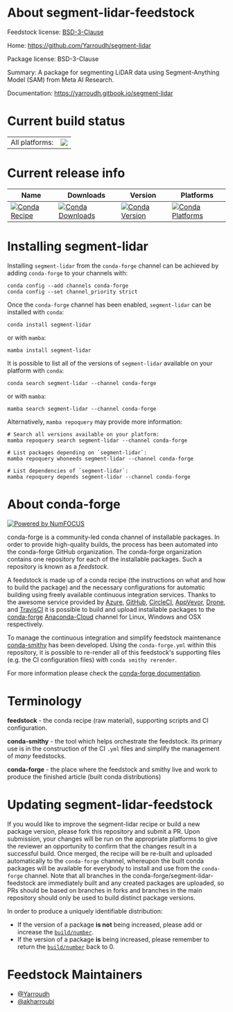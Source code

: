 About segment-lidar-feedstock
=============================

Feedstock license: [BSD-3-Clause](https://github.com/conda-forge/segment-lidar-feedstock/blob/main/LICENSE.txt)

Home: https://github.com/Yarroudh/segment-lidar

Package license: BSD-3-Clause

Summary: A package for segmenting LiDAR data using Segment-Anything Model (SAM) from Meta AI Research.

Documentation: https://yarroudh.gitbook.io/segment-lidar

Current build status
====================


<table><tr><td>All platforms:</td>
    <td>
      <a href="https://dev.azure.com/conda-forge/feedstock-builds/_build/latest?definitionId=19737&branchName=main">
        <img src="https://dev.azure.com/conda-forge/feedstock-builds/_apis/build/status/segment-lidar-feedstock?branchName=main">
      </a>
    </td>
  </tr>
</table>

Current release info
====================

| Name | Downloads | Version | Platforms |
| --- | --- | --- | --- |
| [![Conda Recipe](https://img.shields.io/badge/recipe-segment--lidar-green.svg)](https://anaconda.org/conda-forge/segment-lidar) | [![Conda Downloads](https://img.shields.io/conda/dn/conda-forge/segment-lidar.svg)](https://anaconda.org/conda-forge/segment-lidar) | [![Conda Version](https://img.shields.io/conda/vn/conda-forge/segment-lidar.svg)](https://anaconda.org/conda-forge/segment-lidar) | [![Conda Platforms](https://img.shields.io/conda/pn/conda-forge/segment-lidar.svg)](https://anaconda.org/conda-forge/segment-lidar) |

Installing segment-lidar
========================

Installing `segment-lidar` from the `conda-forge` channel can be achieved by adding `conda-forge` to your channels with:

```
conda config --add channels conda-forge
conda config --set channel_priority strict
```

Once the `conda-forge` channel has been enabled, `segment-lidar` can be installed with `conda`:

```
conda install segment-lidar
```

or with `mamba`:

```
mamba install segment-lidar
```

It is possible to list all of the versions of `segment-lidar` available on your platform with `conda`:

```
conda search segment-lidar --channel conda-forge
```

or with `mamba`:

```
mamba search segment-lidar --channel conda-forge
```

Alternatively, `mamba repoquery` may provide more information:

```
# Search all versions available on your platform:
mamba repoquery search segment-lidar --channel conda-forge

# List packages depending on `segment-lidar`:
mamba repoquery whoneeds segment-lidar --channel conda-forge

# List dependencies of `segment-lidar`:
mamba repoquery depends segment-lidar --channel conda-forge
```


About conda-forge
=================

[![Powered by
NumFOCUS](https://img.shields.io/badge/powered%20by-NumFOCUS-orange.svg?style=flat&colorA=E1523D&colorB=007D8A)](https://numfocus.org)

conda-forge is a community-led conda channel of installable packages.
In order to provide high-quality builds, the process has been automated into the
conda-forge GitHub organization. The conda-forge organization contains one repository
for each of the installable packages. Such a repository is known as a *feedstock*.

A feedstock is made up of a conda recipe (the instructions on what and how to build
the package) and the necessary configurations for automatic building using freely
available continuous integration services. Thanks to the awesome service provided by
[Azure](https://azure.microsoft.com/en-us/services/devops/), [GitHub](https://github.com/),
[CircleCI](https://circleci.com/), [AppVeyor](https://www.appveyor.com/),
[Drone](https://cloud.drone.io/welcome), and [TravisCI](https://travis-ci.com/)
it is possible to build and upload installable packages to the
[conda-forge](https://anaconda.org/conda-forge) [Anaconda-Cloud](https://anaconda.org/)
channel for Linux, Windows and OSX respectively.

To manage the continuous integration and simplify feedstock maintenance
[conda-smithy](https://github.com/conda-forge/conda-smithy) has been developed.
Using the ``conda-forge.yml`` within this repository, it is possible to re-render all of
this feedstock's supporting files (e.g. the CI configuration files) with ``conda smithy rerender``.

For more information please check the [conda-forge documentation](https://conda-forge.org/docs/).

Terminology
===========

**feedstock** - the conda recipe (raw material), supporting scripts and CI configuration.

**conda-smithy** - the tool which helps orchestrate the feedstock.
                   Its primary use is in the construction of the CI ``.yml`` files
                   and simplify the management of *many* feedstocks.

**conda-forge** - the place where the feedstock and smithy live and work to
                  produce the finished article (built conda distributions)


Updating segment-lidar-feedstock
================================

If you would like to improve the segment-lidar recipe or build a new
package version, please fork this repository and submit a PR. Upon submission,
your changes will be run on the appropriate platforms to give the reviewer an
opportunity to confirm that the changes result in a successful build. Once
merged, the recipe will be re-built and uploaded automatically to the
`conda-forge` channel, whereupon the built conda packages will be available for
everybody to install and use from the `conda-forge` channel.
Note that all branches in the conda-forge/segment-lidar-feedstock are
immediately built and any created packages are uploaded, so PRs should be based
on branches in forks and branches in the main repository should only be used to
build distinct package versions.

In order to produce a uniquely identifiable distribution:
 * If the version of a package **is not** being increased, please add or increase
   the [``build/number``](https://docs.conda.io/projects/conda-build/en/latest/resources/define-metadata.html#build-number-and-string).
 * If the version of a package **is** being increased, please remember to return
   the [``build/number``](https://docs.conda.io/projects/conda-build/en/latest/resources/define-metadata.html#build-number-and-string)
   back to 0.

Feedstock Maintainers
=====================

* [@Yarroudh](https://github.com/Yarroudh/)
* [@akharroubi](https://github.com/akharroubi/)

